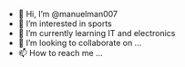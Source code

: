 - 👋 Hi, I’m @manuelman007
- 👀 I’m interested in sports
- 🌱 I’m currently learning IT and electronics
- 💞️ I’m looking to collaborate on ...
- 📫 How to reach me ...

<!---
manuelman007/manuelman007 is a ✨ special ✨ repository because its `README.md` (this file) appears on your GitHub profile.
You can click the Preview link to take a look at your changes.
--->

